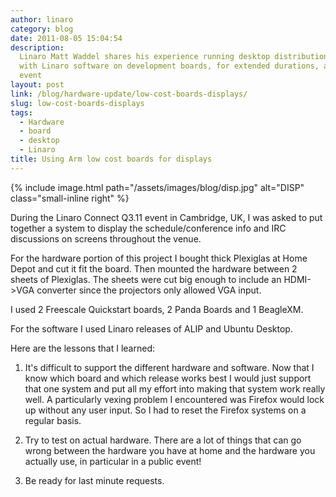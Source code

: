 ```yaml
---
author: linaro
category: blog
date: 2011-08-05 15:04:54
description:
  Linaro Matt Waddel shares his experience running desktop distributions
  with Linaro software on development boards, for extended durations, and at a public
  event
layout: post
link: /blog/hardware-update/low-cost-boards-displays/
slug: low-cost-boards-displays
tags:
  - Hardware
  - board
  - desktop
  - Linaro
title: Using Arm low cost boards for displays
---
```


{% include image.html path="/assets/images/blog/disp.jpg" alt="DISP" class="small-inline right" %}

During the Linaro Connect Q3.11 event in Cambridge, UK, I was asked to put together a system to display the schedule/conference info and IRC discussions on screens throughout the venue.

For the hardware portion of this project I bought thick Plexiglas at Home Depot and cut it fit the board. Then mounted the hardware between 2 sheets of Plexiglas. The sheets were cut big enough to include an HDMI->VGA converter since the projectors only allowed VGA input.

I used 2 Freescale Quickstart boards, 2 Panda Boards and 1 BeagleXM.

For the software I used Linaro releases of ALIP and Ubuntu Desktop.

Here are the lessons that I learned:

1. It's difficult to support the different hardware and software. Now that I know which board and which release
   works best I would just support that one system and put all my effort into making that system work really well. A
   particularly vexing problem I encountered was Firefox would lock up without any user input. So I had to reset the
   Firefox systems on a regular basis.

2. Try to test on actual hardware. There are a lot of things that can go wrong between the hardware you have at home
   and the hardware you actually use, in particular in a public event!

3. Be ready for last minute requests.
